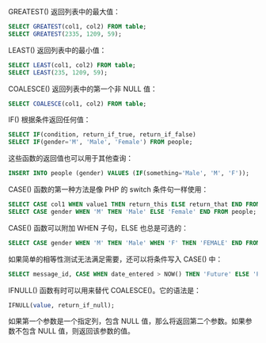 GREATEST() 返回列表中的最大值：

```sql
SELECT GREATEST(col1, col2) FROM table;
SELECT GREATEST(2335, 1209, 59);
```

LEAST() 返回列表中的最小值：

```sql
SELECT LEAST(col1, col2) FROM table;
SELECT LEAST(235, 1209, 59);
```

COALESCE() 返回列表中的第一个非 NULL 值：

```sql
SELECT COALESCE(col1, col2) FROM table;
```

IF() 根据条件返回任何值：

```sql
SELECT IF(condition, return_if_true, return_if_false)
SELECT IF(gender='M', 'Male', 'Female') FROM people;
```

这些函数的返回值也可以用于其他查询：

```sql
INSERT INTO people (gender) VALUES (IF(something='Male', 'M', 'F'));
```

CASE() 函数的第一种方法是像 PHP 的 switch 条件句一样使用：

```sql
SELECT CASE col1 WHEN value1 THEN return_this ELSE return_that END FROM table;
SELECT CASE gender WHEN 'M' THEN 'Male' ELSE 'Female' END FROM people;
```

CASE() 函数可以附加 WHEN 子句，ELSE 也总是可选的：

```sql
SELECT CASE gender WHEN 'M' THEN 'Male' WHEN 'F' THEN 'FEMALE' END FROM people;
```

如果简单的相等性测试无法满足需要，还可以将条件写入 CASE() 中：

```sql
SELECT message_id, CASE WHEN date_entered > NOW() THEN 'Future' ELSE 'PAST' END AS Posted FROM messages;
```

IFNULL() 函数有时可以用来替代 COALESCE()。它的语法是：

```sql
IFNULL(value, return_if_null);
```

如果第一个参数是一个指定列，包含 NULL 值，那么将返回第二个参数。如果参数不包含 NULL 值，则返回该参数的值。



